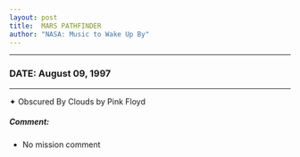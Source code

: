 ```yaml
---
layout: post
title:  MARS PATHFINDER
author: "NASA: Music to Wake Up By"
---
```


----
### DATE: August 09, 1997
----
✦ Obscured By Clouds by Pink Floyd

##### Comment:
* No mission comment
